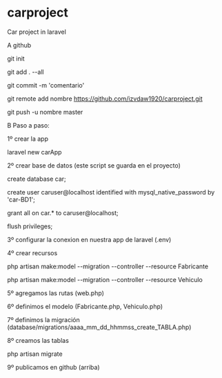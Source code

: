 # carproject
Car project in laravel

A github

git init

git add . --all

git commit -m 'comentario'

git remote add nombre https://github.com/izvdaw1920/carproject.git

git push -u nombre master

B Paso a paso:

1º crear la app

laravel new carApp

2º crear base de datos (este script se guarda en el proyecto)

create database car;

create user caruser@localhost identified with mysql_native_password by 'car-BD1'; 

grant all on car.* to caruser@localhost;

flush privileges;

3º configurar la conexion en nuestra app de laravel (.env)

4º crear recursos

php artisan make:model --migration --controller --resource Fabricante

php artisan make:model --migration --controller --resource Vehiculo

5º agregamos las rutas (web.php)

6º definimos el modelo (Fabricante.php, Vehiculo.php)

7º definimos la migración (database/migrations/aaaa_mm_dd_hhmmss_create_TABLA.php)

8º creamos las tablas

php artisan migrate

9º publicamos en github (arriba)

